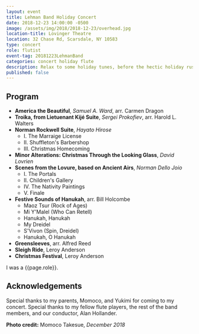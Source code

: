 ```yaml
---
layout: event
title: Lehman Band Holiday Concert
date: 2018-12-23 14:00:00 -0500
image: /assets/img/2018/2018-12-23/overhead.jpg
location-title: Lovinger Theatre
location: 32 Chase Rd, Scarsdale, NY 10583
type: concert
role: flutist
event-tag: 20181223LehmanBand
categories: concert holiday flute
description: Relax to some holiday tunes, before the hectic holiday rush truly starts.
published: false
---
```

## Program
- **America the Beautiful**, *Samuel A. Ward*, arr. Carmen Dragon
- **Troika, from Lietuenant Kijé Suite**, *Sergei Prokofiev*, arr. Harold L. Walters
- **Norman Rockwell Suite**, *Hayato Hirose*
  - I. The Marraige License
  - II. Shuffleton's Barbershop
  - III. Christmas Homecoming
- **Minor Alterations: Christmas Through the Looking Glass**, *David Lovrien*
- **Scenes from the Lovure, based on Ancient Airs**, *Norman Dello Joio*
  - I. The Portals
  - II. Children's Gallery
  - IV. The Nativity Paintings
  - V. Finale
- **Festive Sounds of Hanukah**, arr. Bill Holcombe
    - Maoz Tsur (Rock of Ages)
    - Mi Y'Malel (Who Can Retell)
    - Hanukah, Hanukah
    - My Dreidel
    - S'Vivon (Spin, Dreidel)
    - Hanukah, O Hanukah
- **Greensleeves**, arr. Alfred Reed
- **Sleigh Ride**, Leroy Anderson
- **Christmas Festival**, Leroy Anderson

I was a {{page.role}}.

## Acknowledgements
Special thanks to my parents, Momoco, and Yukimi for coming to my concert.
Special thanks to my fellow flute players, the rest of the band members, and our conductor, Alan Hollander.

**Photo credit:**
Momoco Takesue, *December 2018*
